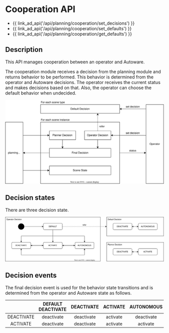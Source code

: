 # Cooperation API

- {{ link_ad_api('/api/planning/cooperation/set_decisions') }}
- {{ link_ad_api('/api/planning/cooperation/set_defaults') }}
- {{ link_ad_api('/api/planning/cooperation/get_defaults') }}

## Description

This API manages cooperation between an operator and Autoware.

The cooperation module receives a decision from the planning module and returns behavior to be performed.
This behavior is determined from the operator and Autoware decisions.
The operator receives the current status and makes decisions based on that.
Also, the operator can choose the default behavior when undecided.

![cooperation-architecture](./docs/architecture.drawio.svg)

## Decision states

There are three decision state.

![state](./docs/state.drawio.svg)

## Decision events

The final decision event is used for the behavior state transitions and is determined from the operator and Autoware state as follows.

|            | DEFAULT<br>DEACTIVATE | DEACTIVATE | ACTIVATE | AUTONOMOUS | DEFAULT<br>AUTONOMOUS |
| :--------: | :-------------------: | :--------: | :------: | :--------: | :-------------------: |
| DEACTIVATE |      deactivate       | deactivate | activate | deactivate |      deactivate       |
|  ACTIVATE  |      deactivate       | deactivate | activate |  activate  |       activate        |
